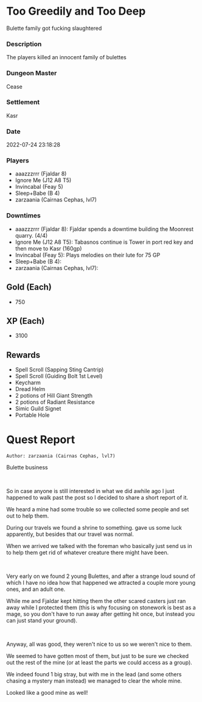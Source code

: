 # Too Greedily and Too Deep
Bulette family got fucking slaughtered
### Description
The players killed an innocent family of bulettes
### Dungeon Master
Cease
### Settlement
Kasr
### Date
2022-07-24 23:18:28
### Players
* aaazzzrrr (Fjaldar 8)
* Ignore Me (J12 A8 T5)
* Invincabal (Feay 5)
* Sleep+Babe (B 4)
* zarzaania (Cairnas Cephas, lvl7)
### Downtimes
* aaazzzrrr (Fjaldar 8): Fjaldar spends a downtime building the Moonrest quarry. (4/4)
* Ignore Me (J12 A8 T5): Tabasnos continue is Tower in port red key and then move to Kasr (160gp)
* Invincabal (Feay 5): Plays melodies on their lute for 75 GP
* Sleep+Babe (B 4): 
* zarzaania (Cairnas Cephas, lvl7): 
## Gold (Each)
* 750
## XP (Each)
* 3100
## Rewards
* Spell Scroll (Sapping Sting Cantrip)
* Spell Scroll (Guiding Bolt 1st Level)
* Keycharm
* Dread Helm
* 2 potions of Hill Giant Strength 
* 2 potions of Radiant Resistance
* Simic Guild Signet
* Portable Hole
# Quest Report
`Author: zarzaania (Cairnas Cephas, lvl7)`


Bulette business

&nbsp;

So in case anyone is still interested in what we did awhile ago I just happened to walk past the post so I decided to share a short report of it.

We heard a mine had some trouble so we collected some people and set out to help them.

During our travels we found a shrine to something. gave us some luck apparently, but besides that our travel was normal. 

When we arrived we talked with the foreman who basically just send us in to help them get rid of whatever creature there might have been.

&nbsp;

Very early on we found 2 young Bulettes, and after a strange loud sound of which I have no idea how that happened we attracted a couple more young ones, and an adult one.

While me and Fjaldar kept hitting them the other scared casters just ran away while I protected them (this is why focusing on stonework is best as a mage, so you don't have to run away after getting hit once, but instead you can just stand your ground).

&nbsp;

Anyway, all was good, they weren't nice to us so we weren't nice to them.

We seemed to have gotten most of them, but just to be sure we checked out the rest of the mine (or at least the parts we could access as a group).

We indeed found 1 big stray, but with me in the lead (and some others chasing a mystery man instead) we managed to clear the whole mine. 

Looked like a good mine as well!